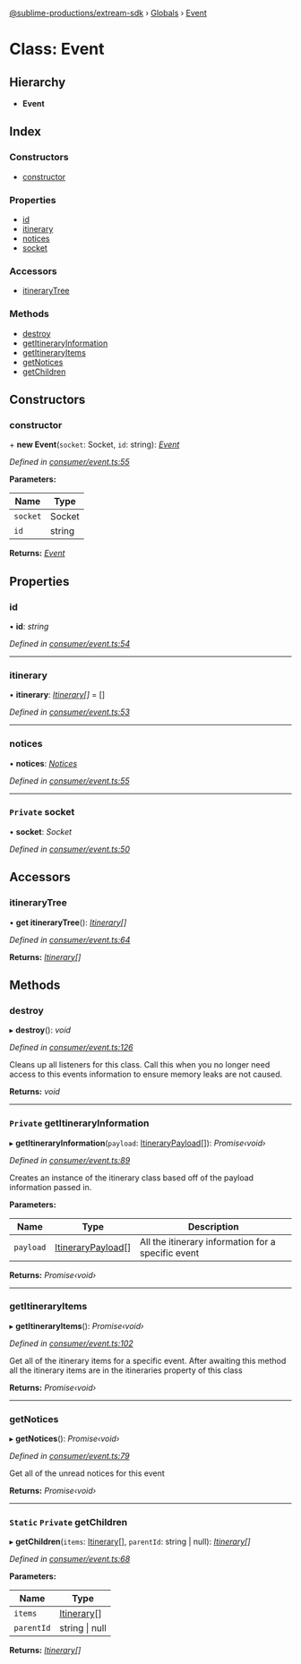 [@sublime-productions/extream-sdk](../README.md) › [Globals](../globals.md) › [Event](event.md)

# Class: Event

## Hierarchy

* **Event**

## Index

### Constructors

* [constructor](event.md#constructor)

### Properties

* [id](event.md#id)
* [itinerary](event.md#itinerary)
* [notices](event.md#notices)
* [socket](event.md#private-socket)

### Accessors

* [itineraryTree](event.md#itinerarytree)

### Methods

* [destroy](event.md#destroy)
* [getItineraryInformation](event.md#private-getitineraryinformation)
* [getItineraryItems](event.md#getitineraryitems)
* [getNotices](event.md#getnotices)
* [getChildren](event.md#static-private-getchildren)

## Constructors

###  constructor

\+ **new Event**(`socket`: Socket, `id`: string): *[Event](event.md)*

*Defined in [consumer/event.ts:55](https://github.com/Extream-SaaS/ex-sdk/blob/936e0b7/src/consumer/event.ts#L55)*

**Parameters:**

Name | Type |
------ | ------ |
`socket` | Socket |
`id` | string |

**Returns:** *[Event](event.md)*

## Properties

###  id

• **id**: *string*

*Defined in [consumer/event.ts:54](https://github.com/Extream-SaaS/ex-sdk/blob/936e0b7/src/consumer/event.ts#L54)*

___

###  itinerary

• **itinerary**: *[Itinerary](itinerary.md)[]* = []

*Defined in [consumer/event.ts:53](https://github.com/Extream-SaaS/ex-sdk/blob/936e0b7/src/consumer/event.ts#L53)*

___

###  notices

• **notices**: *[Notices](notices.md)*

*Defined in [consumer/event.ts:55](https://github.com/Extream-SaaS/ex-sdk/blob/936e0b7/src/consumer/event.ts#L55)*

___

### `Private` socket

• **socket**: *Socket*

*Defined in [consumer/event.ts:50](https://github.com/Extream-SaaS/ex-sdk/blob/936e0b7/src/consumer/event.ts#L50)*

## Accessors

###  itineraryTree

• **get itineraryTree**(): *[Itinerary](itinerary.md)[]*

*Defined in [consumer/event.ts:64](https://github.com/Extream-SaaS/ex-sdk/blob/936e0b7/src/consumer/event.ts#L64)*

**Returns:** *[Itinerary](itinerary.md)[]*

## Methods

###  destroy

▸ **destroy**(): *void*

*Defined in [consumer/event.ts:126](https://github.com/Extream-SaaS/ex-sdk/blob/936e0b7/src/consumer/event.ts#L126)*

Cleans up all listeners for this class. Call this when you no longer need access to this events information to ensure memory leaks are not caused.

**Returns:** *void*

___

### `Private` getItineraryInformation

▸ **getItineraryInformation**(`payload`: [ItineraryPayload](../interfaces/itinerarypayload.md)[]): *Promise‹void›*

*Defined in [consumer/event.ts:89](https://github.com/Extream-SaaS/ex-sdk/blob/936e0b7/src/consumer/event.ts#L89)*

Creates an instance of the itinerary class based off of the payload information passed in.

**Parameters:**

Name | Type | Description |
------ | ------ | ------ |
`payload` | [ItineraryPayload](../interfaces/itinerarypayload.md)[] | All the itinerary information for a specific event  |

**Returns:** *Promise‹void›*

___

###  getItineraryItems

▸ **getItineraryItems**(): *Promise‹void›*

*Defined in [consumer/event.ts:102](https://github.com/Extream-SaaS/ex-sdk/blob/936e0b7/src/consumer/event.ts#L102)*

Get all of the itinerary items for a specific event. After awaiting this method all the itinerary items are in the itineraries property of this class

**Returns:** *Promise‹void›*

___

###  getNotices

▸ **getNotices**(): *Promise‹void›*

*Defined in [consumer/event.ts:79](https://github.com/Extream-SaaS/ex-sdk/blob/936e0b7/src/consumer/event.ts#L79)*

Get all of the unread notices for this event

**Returns:** *Promise‹void›*

___

### `Static` `Private` getChildren

▸ **getChildren**(`items`: [Itinerary](itinerary.md)[], `parentId`: string | null): *[Itinerary](itinerary.md)[]*

*Defined in [consumer/event.ts:68](https://github.com/Extream-SaaS/ex-sdk/blob/936e0b7/src/consumer/event.ts#L68)*

**Parameters:**

Name | Type |
------ | ------ |
`items` | [Itinerary](itinerary.md)[] |
`parentId` | string &#124; null |

**Returns:** *[Itinerary](itinerary.md)[]*
